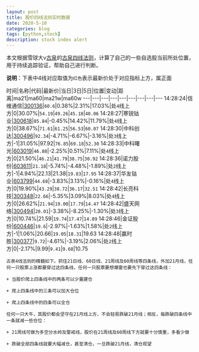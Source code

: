 ```yaml
---
layout: post
title: 股价四线法则实时数据
date: 2020-5-10
categories: blog
tags: [python,stock]
description: stock index alert
---
```



本文根据雪球大v[古泉](https://xueqiu.com/u/7148646888)的[古泉四线法则](https://xueqiu.com/7148646888/130498192)，计算了自己的一些自选股当前所处位置，用于持续追踪验证，帮助自己进行判断。

**说明**：下表中4线对应取值为`红色`表示最新价处于对应指标上方，属正面

时间|名称|代码|最新价|当日|3日|5日|位置|变动|距离|ma21|ma60|ma21w|ma60w
---|---|---|---|---|---|---|---|---
14:28:24|信维通信|[300136](https://xueqiu.com/S/SZ300136)|`60.6`|0.38%|2.31%|17.03%|处`4`线上方|0|30.07%|`54.19`|`49.26`|`45.18`|`40.06`
14:28:27|寒锐钴业|[300618](https://xueqiu.com/S/SZ300618)|`85.84`|-0.45%|14.42%|11.79%|处`4`线上方|0|38.67%|`71.61`|`61.25`|`56.53`|`60.07`
14:28:30|中科创达|[300496](https://xueqiu.com/S/SZ300496)|`92.34`|-4.71%|-6.67%|-3.16%|处`3`线上方|-1|31.05%|97.92|`76.85`|`69.18`|`52.30`
14:28:33|中科曙光|[603019](https://xueqiu.com/S/SH603019)|`46.88`|-2.25%|0.51%|7.11%|处`4`线上方|0|21.50%|`46.21`|`41.79`|`38.75`|`30.92`
14:28:36|诺力股份|[603611](https://xueqiu.com/S/SH603611)|`21.18`|-5.74%|-4.48%|-1.89%|处`2`线上方|-1|4.94%|22.13|21.38|`19.83`|`17.95`
14:28:37|华友钴业|[603799](https://xueqiu.com/S/SH603799)|`44.68`|-3.83%|3.13%|-0.16%|处`4`线上方|0|19.90%|`43.29`|`38.72`|`36.17`|`32.51`
14:28:42|长亮科技|[300348](https://xueqiu.com/S/SZ300348)|`22.66`|-5.35%|3.09%|8.03%|处`4`线上方|0|26.62%|`21.94`|`19.00`|`17.79`|`14.47`
14:28:42|盛天网络|[300494](https://xueqiu.com/S/SZ300494)|`20.01`|-3.38%|-8.25%|-1.30%|处`3`线上方|0|10.74%|21.59|`19.74`|`17.47`|`14.89`
14:28:46|金证股份|[600446](https://xueqiu.com/S/SH600446)|`19.6`|-2.97%|-1.63%|1.58%|处`2`线上方|-1|1.06%|20.66|`19.05`|`18.31`|19.63
14:28:48|赢时胜|[300377](https://xueqiu.com/S/SZ300377)|`9.72`|-4.61%|-3.19%|2.06%|处`2`线上方|0|-2.17%|9.99|`9.41`|`9.68`|10.75

```
古泉4线法则的精髓如下。抓住21日线、60日线、21周线及60周线等四条线，外加21月线，任何一只股票上涨都要穿过这四条线，任何一只股票要想爆雷也要先下穿过这四条线：

+ 当股价爬上四条线中的两条可以少量建仓

+ 爬上四条线中的三条可以加大仓位

+ 爬上四条线中的四条可以全仓

任何一只大牛，其股价都会坚守在21月线上方，不会轻易跌破21月线；相反，每跌破四条线中一条就减一些仓位：

+ 21周线可做为多空分水岭及警戒线，股价在21周线及60周线下方就要十分慎重，多看少做

+ 跌破全部四条线就要大幅减仓，甚至清仓，一旦跌破21月线，清仓观望
```